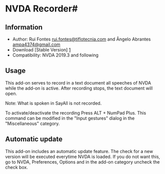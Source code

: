 # NVDA Recorder#

## Information
* Author: Rui Fontes <rui.fontes@tiflotecnia.com> and  Ângelo Abrantes <ampa4374@gmail.com>
* Download [Stable Version] [1]
* Compatibility: NVDA 2019.3 and following

## Usage
This add-on serves to record in a text document all speeches of NVDA while the add-on is active.
After recording stops, the text document will open.

Note: What is spoken in SayAll is not recorded.

To activate/deactivate the recording Press ALT + NumPad Plus.
This command can be modified in the "Input gestures" dialog in the "Miscellaneous" category.


## Automatic update

This add-on includes an automatic update feature.
The check for a new version will be executed everytime NVDA is loaded.
If you do not want this, go to NVDA, Preferences, Options and in the add-on category uncheck the check box.


[1]: https://github.com/ruifontes/NVDARecorder/releases/download/21.08/NVDARecorder-1.4.nvda-addon